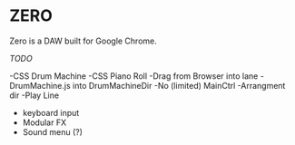 ZERO
==========

Zero is a DAW built for Google Chrome.

*TODO*

-CSS Drum Machine
-CSS Piano Roll
-Drag from Browser into lane
-DrumMachine.js into DrumMachineDir
-No (limited) MainCtrl
-Arrangment dir
-Play Line
- keyboard input
- Modular FX
- Sound menu (?)

